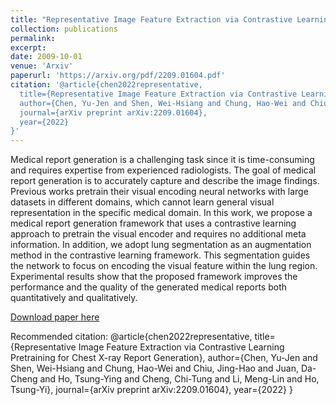 ```yaml
---
title: "Representative Image Feature Extraction via Contrastive Learning Pretraining for Chest X-ray Report Generation"
collection: publications
permalink:
excerpt:
date: 2009-10-01
venue: 'Arxiv'
paperurl: 'https://arxiv.org/pdf/2209.01604.pdf'
citation: '@article{chen2022representative,
  title={Representative Image Feature Extraction via Contrastive Learning Pretraining for Chest X-ray Report Generation},
  author={Chen, Yu-Jen and Shen, Wei-Hsiang and Chung, Hao-Wei and Chiu, Jing-Hao and Juan, Da-Cheng and Ho, Tsung-Ying and Cheng, Chi-Tung and Li, Meng-Lin and Ho, Tsung-Yi},
  journal={arXiv preprint arXiv:2209.01604},
  year={2022}
}'
---
```

Medical report generation is a challenging task since it is time-consuming and requires expertise from experienced radiologists. The goal of medical report generation is to accurately capture and describe the image findings. Previous works pretrain their visual encoding neural networks with large datasets in different domains, which cannot learn general visual representation in the specific medical domain. In this work, we propose a medical report generation framework that uses a contrastive learning approach to pretrain the visual encoder and requires no additional meta information. In addition, we adopt lung segmentation as an augmentation method in the contrastive learning framework. This segmentation guides the network to focus on encoding the visual feature within the lung region. Experimental results show that the proposed framework improves the performance and the quality of the generated medical reports both quantitatively and qualitatively.

[Download paper here](https://arxiv.org/pdf/2209.01604.pdf)

Recommended citation: @article{chen2022representative,
  title={Representative Image Feature Extraction via Contrastive Learning Pretraining for Chest X-ray Report Generation},
  author={Chen, Yu-Jen and Shen, Wei-Hsiang and Chung, Hao-Wei and Chiu, Jing-Hao and Juan, Da-Cheng and Ho, Tsung-Ying and Cheng, Chi-Tung and Li, Meng-Lin and Ho, Tsung-Yi},
  journal={arXiv preprint arXiv:2209.01604},
  year={2022}
}
